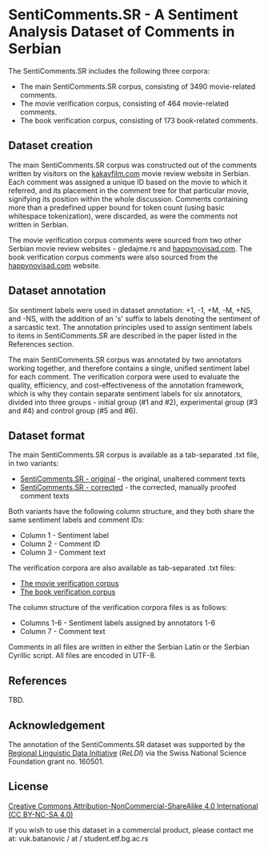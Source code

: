# SentiComments.SR - A Sentiment Analysis Dataset of Comments in Serbian
The SentiComments.SR includes the following three corpora:
- The main SentiComments.SR corpus, consisting of 3490 movie-related comments.
- The movie verification corpus, consisting of 464 movie-related comments.
- The book verification corpus, consisting of 173 book-related comments.

## Dataset creation
The main SentiComments.SR corpus was constructed out of the comments written by visitors on the [kakavfilm.com](http://kakavfilm.com) movie review website in Serbian.
Each comment was assigned a unique ID based on the movie to which it referred, and its placement in the comment tree for that particular movie, signifying its position within the whole discussion.
Comments containing more than a predefined upper bound for token count (using basic whitespace tokenization), were discarded, as were the comments not written in Serbian.

The movie verification corpus comments were sourced from two other Serbian movie review websites - gledajme.rs and [happynovisad.com](http://www.happynovisad.com).
The book verification corpus comments were also sourced from the [happynovisad.com](http://www.happynovisad.com) website.

## Dataset annotation
Six sentiment labels were used in dataset annotation: +1, -1, +M, -M, +NS, and -NS, with the addition of an 's' suffix to labels denoting the sentiment of a sarcastic text.
The annotation principles used to assign sentiment labels to items in SentiComments.SR are described in the paper listed in the References section.

The main SentiComments.SR corpus was annotated by two annotators working together, and therefore contains a single, unified sentiment label for each comment.
The verification corpora were used to evaluate the quality, efficiency, and cost-effectiveness of the annotation framework, which is why they contain separate sentiment labels for six annotators, divided into three groups - initial group (#1 and #2), experimental group (#3 and #4) and control group (#5 and #6).

## Dataset format
The main SentiComments.SR corpus is available as a tab-separated .txt file, in two variants:
* [SentiComments.SR - original](./SentiComments.SR.orig.txt) - the original, unaltered comment texts
* [SentiComments.SR - corrected](./SentiComments.SR.corr.txt) - the corrected, manually proofed comment texts

Both variants have the following column structure, and they both share the same sentiment labels and comment IDs:
* Column 1 - Sentiment label
* Column 2 - Comment ID
* Column 3 - Comment text

The verification corpora are also available as tab-separated .txt files:
* [The movie verification corpus](./SentiComments.SR.verif.movies.txt)
* [The book verification corpus](./SentiComments.SR.verif.books.txt)

The column structure of the verification corpora files is as follows:
* Columns 1-6 - Sentiment labels assigned by annotators 1-6
* Column 7 - Comment text

Comments in all files are written in either the Serbian Latin or the Serbian Cyrillic script.
All files are encoded in UTF-8.

## References
TBD.

## Acknowledgement
The annotation of the SentiComments.SR dataset was supported by the [Regional Linguistic Data Initiative](http://reldi.spur.uzh.ch/) (*ReLDI*) via the Swiss National Science Foundation grant no. 160501.

## License
[Creative Commons Attribution-NonCommercial-ShareAlike 4.0 International (CC BY-NC-SA 4.0)](http://creativecommons.org/licenses/by-nc-sa/4.0/)

If you wish to use this dataset in a commercial product, please contact me at: vuk.batanovic / at / student.etf.bg.ac.rs
